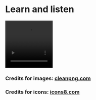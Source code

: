 <h1 class="justcontent-center">Learn and listen</h1>
<video src="https://github.com/BlueButterflies/LearnWithMe/assets/52591976/3f166dc7-44de-470d-9300-ca01e220895e" width="150" height="150" controls>
</video>
<p><h3>Credits for images:  <a href="https://www.cleanpng.com/">cleanpng.com</a></h3></p>
<p><h3>Credits for icons: <a href="https://icons8.com/">icons8.com</a></h3></p>
